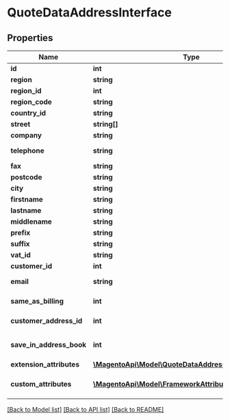 # QuoteDataAddressInterface

## Properties
Name | Type | Description | Notes
------------ | ------------- | ------------- | -------------
**id** | **int** | Id | [optional] 
**region** | **string** | Region name | 
**region_id** | **int** | Region id | 
**region_code** | **string** | Region code | 
**country_id** | **string** | Country id | 
**street** | **string[]** | Street | 
**company** | **string** | Company | [optional] 
**telephone** | **string** | Telephone number | 
**fax** | **string** | Fax number | [optional] 
**postcode** | **string** | Postcode | 
**city** | **string** | City name | 
**firstname** | **string** | First name | 
**lastname** | **string** | Last name | 
**middlename** | **string** | Middle name | [optional] 
**prefix** | **string** | Prefix | [optional] 
**suffix** | **string** | Suffix | [optional] 
**vat_id** | **string** | Vat id | [optional] 
**customer_id** | **int** | Customer id | [optional] 
**email** | **string** | Billing/shipping email | 
**same_as_billing** | **int** | Same as billing flag | [optional] 
**customer_address_id** | **int** | Customer address id | [optional] 
**save_in_address_book** | **int** | Save in address book flag | [optional] 
**extension_attributes** | [**\MagentoApi\Model\QuoteDataAddressExtensionInterface**](QuoteDataAddressExtensionInterface.md) |  | [optional] 
**custom_attributes** | [**\MagentoApi\Model\FrameworkAttributeInterface[]**](FrameworkAttributeInterface.md) | Custom attributes values. | [optional] 

[[Back to Model list]](../../README.md#documentation-for-models) [[Back to API list]](../../README.md#documentation-for-api-endpoints) [[Back to README]](../../README.md)

